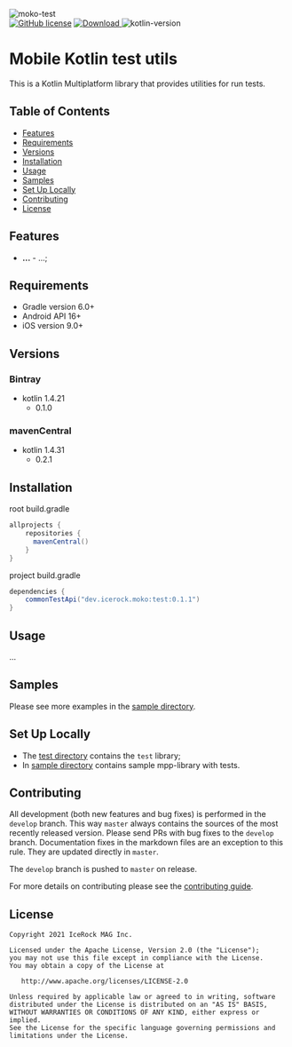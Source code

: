 ![moko-test](img/logo.png)  
[![GitHub license](https://img.shields.io/badge/license-Apache%20License%202.0-blue.svg?style=flat)](http://www.apache.org/licenses/LICENSE-2.0) [![Download](https://img.shields.io/maven-central/v/dev.icerock.moko/test) ](https://repo1.maven.org/maven2/dev/icerock/moko/test) ![kotlin-version](https://img.shields.io/badge/kotlin-1.4.31-orange)

# Mobile Kotlin test utils
This is a Kotlin Multiplatform library that provides utilities for run tests.  

## Table of Contents
- [Features](#features)
- [Requirements](#requirements)
- [Versions](#versions)
- [Installation](#installation)
- [Usage](#usage)
- [Samples](#samples)
- [Set Up Locally](#set-up-locally)
- [Contributing](#contributing)
- [License](#license)

## Features
- **...** - ...;

## Requirements
- Gradle version 6.0+
- Android API 16+
- iOS version 9.0+

## Versions
### Bintray
- kotlin 1.4.21
  - 0.1.0

### mavenCentral
- kotlin 1.4.31
  - 0.2.1

## Installation
root build.gradle  
```groovy
allprojects {
    repositories {
      mavenCentral()
    }
}
```

project build.gradle
```groovy
dependencies {
    commonTestApi("dev.icerock.moko:test:0.1.1")
}
```

## Usage
...

## Samples
Please see more examples in the [sample directory](sample).

## Set Up Locally 
- The [test directory](test) contains the `test` library;
- In [sample directory](sample) contains sample mpp-library with tests.

## Contributing
All development (both new features and bug fixes) is performed in the `develop` branch. This way `master` always contains the sources of the most recently released version. Please send PRs with bug fixes to the `develop` branch. Documentation fixes in the markdown files are an exception to this rule. They are updated directly in `master`.

The `develop` branch is pushed to `master` on release.

For more details on contributing please see the [contributing guide](CONTRIBUTING.md).

## License
        
    Copyright 2021 IceRock MAG Inc.
    
    Licensed under the Apache License, Version 2.0 (the "License");
    you may not use this file except in compliance with the License.
    You may obtain a copy of the License at
    
       http://www.apache.org/licenses/LICENSE-2.0
    
    Unless required by applicable law or agreed to in writing, software
    distributed under the License is distributed on an "AS IS" BASIS,
    WITHOUT WARRANTIES OR CONDITIONS OF ANY KIND, either express or implied.
    See the License for the specific language governing permissions and
    limitations under the License.